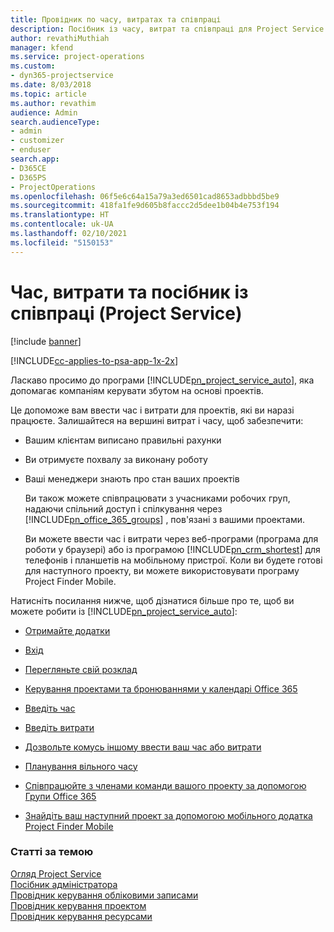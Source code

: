 ```yaml
---
title: Провідник по часу, витратах та співпраці
description: Посібник із часу, витрат та співпраці для Project Service
author: revathiMuthiah
manager: kfend
ms.service: project-operations
ms.custom:
- dyn365-projectservice
ms.date: 8/03/2018
ms.topic: article
ms.author: revathim
audience: Admin
search.audienceType:
- admin
- customizer
- enduser
search.app:
- D365CE
- D365PS
- ProjectOperations
ms.openlocfilehash: 06f5e6c64a15a79a3ed6501cad8653adbbbd5be9
ms.sourcegitcommit: 418fa1fe9d605b8faccc2d5dee1b04b4e753f194
ms.translationtype: HT
ms.contentlocale: uk-UA
ms.lasthandoff: 02/10/2021
ms.locfileid: "5150153"
---
```

# <a name="time-expense-and-collaboration-guide-project-service"></a>Час, витрати та посібник із співпраці (Project Service)

[!include [banner](../includes/psa-now-project-operations.md)]

[!INCLUDE[cc-applies-to-psa-app-1x-2x](../includes/cc-applies-to-psa-app-1x-2x.md)]

Ласкаво просимо до програми [!INCLUDE[pn_project_service_auto](../includes/pn-project-service-auto.md)], яка допомагає компаніям керувати збутом на основі проектів. 
  
 Це допоможе вам ввести час і витрати для проектів, які ви наразі працюєте. Залишайтеся на вершині витрат і часу, щоб забезпечити:  
  
- Вашим клієнтам виписано правильні рахунки  
  
- Ви отримуєте похвалу за виконану роботу  
  
- Ваші менеджери знають про стан ваших проектів  
  
  Ви також можете співпрацювати з учасниками робочих груп, надаючи спільний доступ і спілкування через [!INCLUDE[pn_office_365_groups](../includes/pn-office-365-groups.md)] , пов'язані з вашими проектами.  
  
  Ви можете ввести час і витрати через веб-програми (програма для роботи у браузері) або із програмою [!INCLUDE[pn_crm_shortest](../includes/pn-crm-shortest.md)] для телефонів і планшетів на мобільному пристрої. Коли ви будете готові для наступного проекту, ви можете використовувати програму Project Finder Mobile.  
  
Натисніть посилання нижче, щоб дізнатися більше про те, щоб ви можете робити із [!INCLUDE[pn_project_service_auto](../includes/pn-project-service-auto.md)]:  
  
-   [Отримайте додатки](../psa/get-apps.md)  
  
-   [Вхід](../psa/sign-in.md)  
  
-   [Перегляньте свій розклад](../psa/view-schedule.md)  
  
-   [Керування проектами та бронюваннями у календарі Office 365](../psa/manage-project-bookings-office-365-calendar.md)  
  
-   [Введіть час](../psa/enter-time.md)  
  
-   [Введіть витрати](../psa/enter-expenses.md)  
  
-   [Дозвольте комусь іншому ввести ваш час або витрати](../psa/allow-someone-else-enter-time-entry-expense.md)  
  
-   [Планування вільного часу](../psa/schedule-time-off.md)  
  
-   [Співпрацюйте з членами команди вашого проекту за допомогою Групи Office 365](../psa/collaborate-project-team-members-office-365-groups.md)  
  
-   [Знайдіть ваш наступний проект за допомогою мобільного додатка Project Finder Mobile](../psa/find-next-project-finder-mobile-app.md)  
  
### <a name="see-also"></a>Статті за темою  
 [Огляд Project Service](../psa/overview.md)   
 [Посібник адміністратора](../psa/admin-guide.md)   
 [Провідник керування обліковими записами](../psa/account-manager-guide.md)   
 [Провідник керування проектом](../psa/project-manager-guide.md)   
 [Провідник керування ресурсами](../psa/resource-manager-guide.md)   

